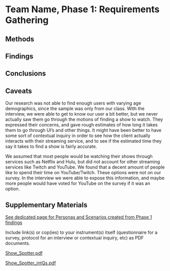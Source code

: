 # Team Name, Phase 1: Requirements Gathering

## Methods



## Findings



## Conclusions



## Caveats

Our research was not able to find enough users with varying age demographics, since the sample was only from our class. With the interview, we were able to get to know our user a bit better, but we never actually saw them go through the motions of finding a show to watch. They expressed their concerns, and gave rough estimates of how long it takes them to go through UI’s and other things. It might have been better to have some sort of contextual inquiry in order to see how the client actually interacts with their streaming service, and to see if the estimated time they say it takes to find a show is fairly accurate. 

We assumed that most people would be watching their shows through services such as Netflix and Hulu, but did not account for other streaming services like Twitch and YouTube. We found that a decent amount of people like to spend their time on YouTube/Twitch. These options were not on our survey. In the interview we were able to expose this information, and maybe more people would have voted for YouTube on the survey if it was an option.


## Supplementary Materials

[See dedicated page for Personas and Scenarios created from Phase 1 findings](../personas-scenarios.md)


Include link(s) or cop(ies) to your instrument(s) itself (questionnaire for a survey, protocol for an interview or contextual inquiry, etc) as PDF documents.

[Show_Spotter.pdf](https://github.com/UsabilityEngineering/ShowSpotter/files/6125499/Show_Spotter.pdf)

[Show_Spotter_intQs.pdf](https://github.com/UsabilityEngineering/ShowSpotter/files/6125519/Show_Spotter_intQs.pdf)
